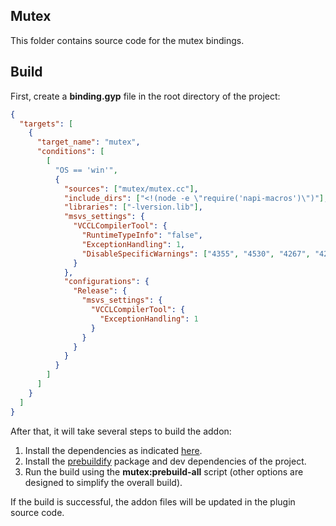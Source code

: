 ## Mutex

This folder contains source code for the mutex bindings.

## Build

First, create a **binding.gyp** file in the root directory of the project:

```json
{
  "targets": [
    {
      "target_name": "mutex",
      "conditions": [
        [
          "OS == 'win'",
          {
            "sources": ["mutex/mutex.cc"],
            "include_dirs": ["<!(node -e \"require('napi-macros')\")"],
            "libraries": ["-lversion.lib"],
            "msvs_settings": {
              "VCCLCompilerTool": {
                "RuntimeTypeInfo": "false",
                "ExceptionHandling": 1,
                "DisableSpecificWarnings": ["4355", "4530", "4267", "4244", "4506"]
              }
            },
            "configurations": {
              "Release": {
                "msvs_settings": {
                  "VCCLCompilerTool": {
                    "ExceptionHandling": 1
                  }
                }
              }
            }
          }
        ]
      ]
    }
  ]
}
```

After that, it will take several steps to build the addon:

1. Install the dependencies as indicated [here](https://github.com/nodejs/node-gyp?tab=readme-ov-file#installation).
2. Install the [prebuildify](https://github.com/prebuild/prebuildify/tree/master) package and dev dependencies of the project.
3. Run the build using the **mutex:prebuild-all** script (other options are designed to simplify the overall build).

If the build is successful, the addon files will be updated in the plugin source code.
